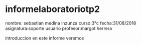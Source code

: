 # informelaboratoriotp2
nombre: sebastian medina inzunza 
curso:3°c
fecha:31/08/2018
asignatura:soporte usuario
profesor:margot herrera 


introduccion
en este informe veremos 
